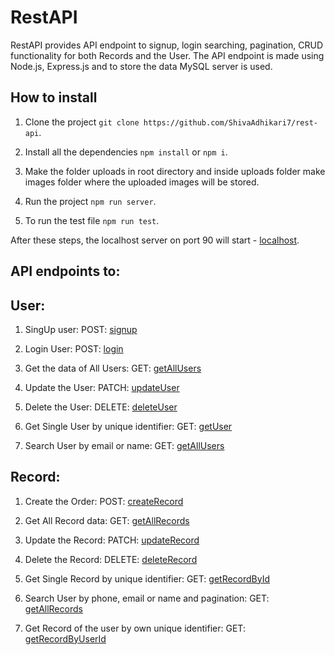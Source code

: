 # RestAPI

RestAPI provides API endpoint to signup, login searching, pagination, CRUD functionality for both Records and the User. The API endpoint is made using Node.js, Express.js and to store the data MySQL server is used.

## How to install

1. Clone the project `git clone https://github.com/ShivaAdhikari7/rest-api`.

2. Install all the dependencies `npm install` or `npm i`.

3. Make the folder uploads in root directory and inside uploads folder make images folder where the uploaded images will be stored.

4. Run the project `npm run server`.

5. To run the test file `npm run test`.

After these steps, the localhost server on port 90 will start - [localhost](http://localhost:90).

## API endpoints to:

## User:

1. SingUp user: POST: [signup](http://localhost:90/api/users/signup/)

2. Login User: POST: [login](http://localhost:90/api/users/login/)

3. Get the data of All Users: GET: [getAllUsers](http://localhost:90/api/users)

4. Update the User: PATCH: [updateUser](http://localhost:90/api/users/)

5. Delete the User: DELETE: [deleteUser](http://localhost:90/api/users/)

6. Get Single User by unique identifier: GET: [getUser](http://localhost:90/api/users/)

7. Search User by email or name: GET: [getAllUsers](http://localhost:90/api/users/?email='')

## Record:

1. Create the Order: POST: [createRecord](http://localhost:90/api/records/)

2. Get All Record data: GET: [getAllRecords](http://localhost:90/api/records/)

3. Update the Record: PATCH: [updateRecord](http://localhost:90//api/records/:id)

4. Delete the Record: DELETE: [deleteRecord](http://localhost:90/api/records/:id)

5. Get Single Record by unique identifier: GET: [getRecordById](http://localhost:90/api/records/:id)

6. Search User by phone, email or name and pagination: GET: [getAllRecords](http://localhost:90/api/records/?phone=""&email=""&page=1&limit=1)

7. Get Record of the user by own unique identifier: GET: [getRecordByUserId](http://localhost:90/records/user/:id)

